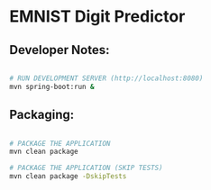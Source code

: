 # EMNIST Digit Predictor


## Developer Notes:

```bash

# RUN DEVELOPMENT SERVER (http://localhost:8080)
mvn spring-boot:run &

```

## Packaging:

```bash

# PACKAGE THE APPLICATION
mvn clean package

# PACKAGE THE APPLICATION (SKIP TESTS)
mvn clean package -DskipTests

```
